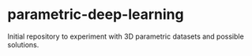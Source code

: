 # parametric-deep-learning
Initial repository to experiment with 3D parametric datasets and possible solutions.
